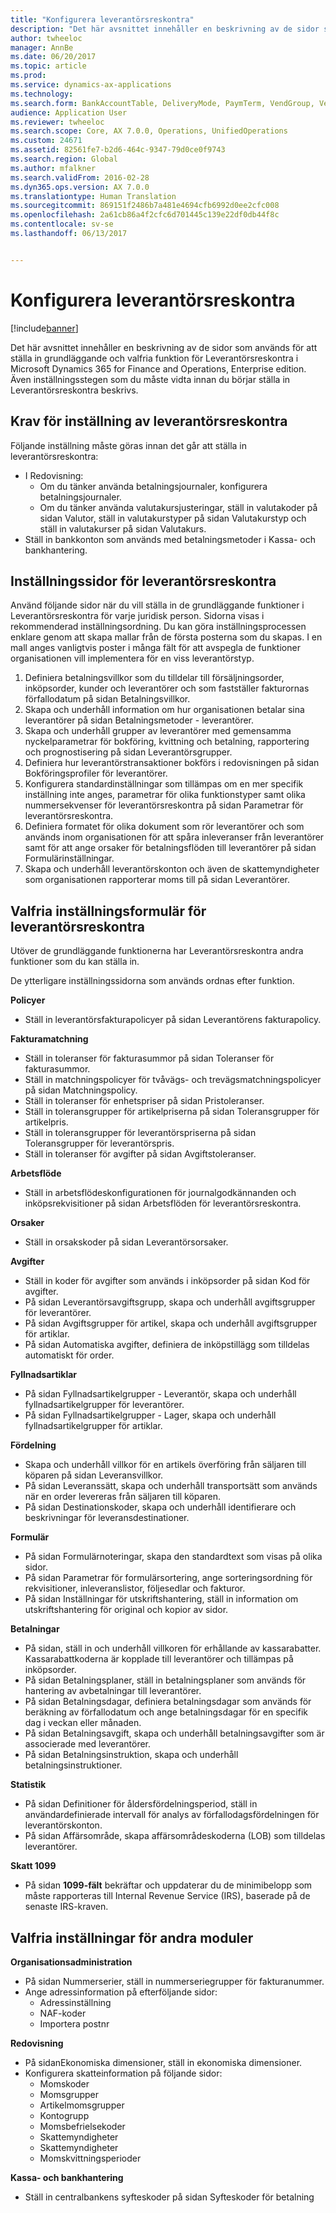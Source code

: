 ```yaml
---
title: "Konfigurera leverantörsreskontra"
description: "Det här avsnittet innehåller en beskrivning av de sidor som används för att ställa in grundläggande och valfria funktion för Leverantörsreskontra i Microsoft Dynamics 365 for Finance and Operations, Enterprise edition. Även inställningsstegen som du måste vidta innan du börjar ställa in Leverantörsreskontra beskrivs."
author: twheeloc
manager: AnnBe
ms.date: 06/20/2017
ms.topic: article
ms.prod: 
ms.service: dynamics-ax-applications
ms.technology: 
ms.search.form: BankAccountTable, DeliveryMode, PaymTerm, VendGroup, VendParameters, VendPaymMode, VendTable
audience: Application User
ms.reviewer: twheeloc
ms.search.scope: Core, AX 7.0.0, Operations, UnifiedOperations
ms.custom: 24671
ms.assetid: 82561fe7-b2d6-464c-9347-79d0ce0f9743
ms.search.region: Global
ms.author: mfalkner
ms.search.validFrom: 2016-02-28
ms.dyn365.ops.version: AX 7.0.0
ms.translationtype: Human Translation
ms.sourcegitcommit: 869151f2486b7a481e4694cfb6992d0ee2cfc008
ms.openlocfilehash: 2a61cb86a4f2cfc6d701445c139e22df0db44f8c
ms.contentlocale: sv-se
ms.lasthandoff: 06/13/2017


---
```


# <a name="configure-accounts-payable"></a>Konfigurera leverantörsreskontra

[!include[banner](../includes/banner.md)]


Det här avsnittet innehåller en beskrivning av de sidor som används för att ställa in grundläggande och valfria funktion för Leverantörsreskontra i Microsoft Dynamics 365 for Finance and Operations, Enterprise edition. Även inställningsstegen som du måste vidta innan du börjar ställa in Leverantörsreskontra beskrivs.

<a name="prerequisites-for-accounts-payable-setup"></a>Krav för inställning av leverantörsreskontra
----------------------------------------

Följande inställning måste göras innan det går att ställa in leverantörsreskontra:

-   I Redovisning:
    -   Om du tänker använda betalningsjournaler, konfigurera betalningsjournaler.
    -   Om du tänker använda valutakursjusteringar, ställ in valutakoder på sidan Valutor, ställ in valutakurstyper på sidan Valutakurstyp och ställ in valutakurser på sidan Valutakurs.
-   Ställ in bankkonton som används med betalningsmetoder i Kassa- och bankhantering.

## <a name="setup-pages-for-accounts-payable"></a>Inställningssidor för leverantörsreskontra

Använd följande sidor när du vill ställa in de grundläggande funktioner i Leverantörsreskontra för varje juridisk person. Sidorna visas i rekommenderad inställningsordning. Du kan göra inställningsprocessen enklare genom att skapa mallar från de första posterna som du skapas. I en mall anges vanligtvis poster i många fält för att avspegla de funktioner organisationen vill implementera för en viss leverantörstyp.
1.  Definiera betalningsvillkor som du tilldelar till försäljningsorder, inköpsorder, kunder och leverantörer och som fastställer fakturornas förfallodatum på sidan Betalningsvillkor.
2.  Skapa och underhåll information om hur organisationen betalar sina leverantörer på sidan Betalningsmetoder - leverantörer.
3.  Skapa och underhåll grupper av leverantörer med gemensamma nyckelparametrar för bokföring, kvittning och betalning, rapportering och prognostisering på sidan Leverantörsgrupper.
4.  Definiera hur leverantörstransaktioner bokförs i redovisningen på sidan Bokföringsprofiler för leverantörer.
5.  Konfigurera standardinställningar som tillämpas om en mer specifik inställning inte anges, parametrar för olika funktionstyper samt olika nummersekvenser för leverantörsreskontra på sidan Parametrar för leverantörsreskontra.
6.  Definiera formatet för olika dokument som rör leverantörer och som används inom organisationen för att spåra inleveranser från leverantörer samt för att ange orsaker för betalningsflöden till leverantörer på sidan Formulärinställningar.
7.  Skapa och underhåll leverantörskonton och även de skattemyndigheter som organisationen rapporterar moms till på sidan Leverantörer.

## <a name="optional-setup-pages-for-accounts-payable"></a>Valfria inställningsformulär för leverantörsreskontra
Utöver de grundläggande funktionerna har Leverantörsreskontra andra funktioner som du kan ställa in.

De ytterligare inställningssidorna som används ordnas efter funktion.

**Policyer**
-   Ställ in leverantörsfakturapolicyer på sidan Leverantörens fakturapolicy.

**Fakturamatchning**

-   Ställ in toleranser för fakturasummor på sidan Toleranser för fakturasummor.
-   Ställ in matchningspolicyer för tvåvägs- och trevägsmatchningspolicyer på sidan Matchningspolicy.
-   Ställ in toleranser för enhetspriser på sidan Pristoleranser.
-   Ställ in toleransgrupper för artikelpriserna på sidan Toleransgrupper för artikelpris.
-   Ställ in toleransgrupper för leverantörspriserna på sidan Toleransgrupper för leverantörspris.
-   Ställ in toleranser för avgifter på sidan Avgiftstoleranser.

**Arbetsflöde**

-   Ställ in arbetsflödeskonfigurationen för journalgodkännanden och inköpsrekvisitioner på sidan Arbetsflöden för leverantörsreskontra.

**Orsaker**

-   Ställ in orsakskoder på sidan Leverantörsorsaker.

**Avgifter**

-   Ställ in koder för avgifter som används i inköpsorder på sidan Kod för avgifter.
-   På sidan Leverantörsavgiftsgrupp, skapa och underhåll avgiftsgrupper för leverantörer.
-   På sidan Avgiftsgrupper för artikel, skapa och underhåll avgiftsgrupper för artiklar.
-   På sidan Automatiska avgifter, definiera de inköpstillägg som tilldelas automatiskt för order.

**Fyllnadsartiklar**

-   På sidan Fyllnadsartikelgrupper - Leverantör, skapa och underhåll fyllnadsartikelgrupper för leverantörer.
-   På sidan Fyllnadsartikelgrupper - Lager, skapa och underhåll fyllnadsartikelgrupper för artiklar.

**Fördelning**

-   Skapa och underhåll villkor för en artikels överföring från säljaren till köparen på sidan Leveransvillkor.
-   På sidan Leveranssätt, skapa och underhåll transportsätt som används när en order levereras från säljaren till köparen.
-   På sidan Destinationskoder, skapa och underhåll identifierare och beskrivningar för leveransdestinationer.

**Formulär**

-   På sidan Formulärnoteringar, skapa den standardtext som visas på olika sidor.
-   På sidan Parametrar för formulärsortering, ange sorteringsordning för rekvisitioner, inleveranslistor, följesedlar och fakturor.
-   På sidan Inställningar för utskriftshantering, ställ in information om utskriftshantering för original och kopior av sidor.

**Betalningar**

-   På sidan, ställ in och underhåll villkoren för erhållande av kassarabatter. Kassarabattkoderna är kopplade till leverantörer och tillämpas på inköpsorder.
-   På sidan Betalningsplaner, ställ in betalningsplaner som används för hantering av avbetalningar till leverantörer.
-   På sidan Betalningsdagar, definiera betalningsdagar som används för beräkning av förfallodatum och ange betalningsdagar för en specifik dag i veckan eller månaden.
-   På sidan Betalningsavgift, skapa och underhåll betalningsavgifter som är associerade med leverantörer.
-   På sidan Betalningsinstruktion, skapa och underhåll betalningsinstruktioner.

**Statistik**

-   På sidan Definitioner för åldersfördelningsperiod, ställ in användardefinierade intervall för analys av förfallodagsfördelningen för leverantörskonton.
-   På sidan Affärsområde, skapa affärsområdeskoderna (LOB) som tilldelas leverantörer.

**Skatt 1099**

-   På sidan **1099-fält** bekräftar och uppdaterar du de minimibelopp som måste rapporteras till Internal Revenue Service (IRS), baserade på de senaste IRS-kraven.

## <a name="optional-setup-for-other-modules"></a>**Valfria inställningar för andra moduler**
**Organisationsadministration**

-   På sidan Nummerserier, ställ in nummerseriegrupper för fakturanummer.
-   Ange adressinformation på efterföljande sidor:
    -   Adressinställning
    -   NAF-koder
    -   Importera postnr

**Redovisning**

-   På sidanEkonomiska dimensioner, ställ in ekonomiska dimensioner.
-   Konfigurera skatteinformation på följande sidor:
    -   Momskoder
    -   Momsgrupper
    -   Artikelmomsgrupper
    -   Kontogrupp
    -   Momsbefrielsekoder
    -   Skattemyndigheter
    -   Skattemyndigheter
    -   Momskvittningsperioder

**Kassa- och bankhantering**

-   Ställ in centralbankens syfteskoder på sidan Syfteskoder för betalning






